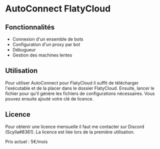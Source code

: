 # AutoConnect FlatyCloud

## Fonctionnalités

- Connexion d'un ensemble de bots
- Configuration d'un proxy par bot
- Débugueur
- Gestion des machines lentes

## Utilisation

Pour utiliser AutoConnect pour FlatyCloud il suffit de télécharger l'exécutable et de la placer dans le dossier FlatyCloud.
Ensuite, lancer le fichier pour qu'il génère les fichiers de configurations nécessaires. 
Vous pouvez ensuite ajouté votre clé de licence.

## Licence

Pour obtenir une licence mensuelle il faut me contacter sur Discord (Scylla#8361). 
La licence est liée lors de la première utilisation.

Prix actuel : 5€/mois

